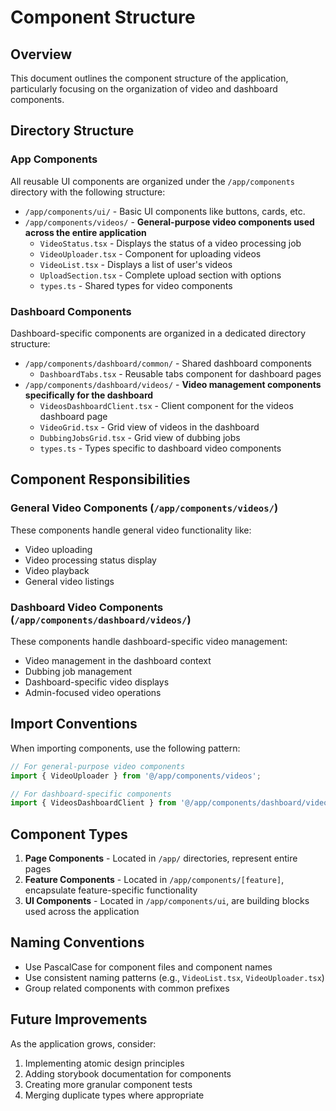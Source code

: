 # Component Structure

## Overview

This document outlines the component structure of the application, particularly focusing on the organization of video and dashboard components.

## Directory Structure

### App Components

All reusable UI components are organized under the `/app/components` directory with the following structure:

- `/app/components/ui/` - Basic UI components like buttons, cards, etc.
- `/app/components/videos/` - **General-purpose video components used across the entire application**
  - `VideoStatus.tsx` - Displays the status of a video processing job
  - `VideoUploader.tsx` - Component for uploading videos
  - `VideoList.tsx` - Displays a list of user's videos
  - `UploadSection.tsx` - Complete upload section with options
  - `types.ts` - Shared types for video components

### Dashboard Components

Dashboard-specific components are organized in a dedicated directory structure:

- `/app/components/dashboard/common/` - Shared dashboard components
  - `DashboardTabs.tsx` - Reusable tabs component for dashboard pages
- `/app/components/dashboard/videos/` - **Video management components specifically for the dashboard**
  - `VideosDashboardClient.tsx` - Client component for the videos dashboard page
  - `VideoGrid.tsx` - Grid view of videos in the dashboard
  - `DubbingJobsGrid.tsx` - Grid view of dubbing jobs
  - `types.ts` - Types specific to dashboard video components

## Component Responsibilities

### General Video Components (`/app/components/videos/`)
These components handle general video functionality like:
- Video uploading
- Video processing status display
- Video playback
- General video listings

### Dashboard Video Components (`/app/components/dashboard/videos/`)
These components handle dashboard-specific video management:
- Video management in the dashboard context
- Dubbing job management
- Dashboard-specific video displays
- Admin-focused video operations

## Import Conventions

When importing components, use the following pattern:

```typescript
// For general-purpose video components
import { VideoUploader } from '@/app/components/videos';

// For dashboard-specific components
import { VideosDashboardClient } from '@/app/components/dashboard/videos';
```

## Component Types

1. **Page Components** - Located in `/app/` directories, represent entire pages
2. **Feature Components** - Located in `/app/components/[feature]`, encapsulate feature-specific functionality
3. **UI Components** - Located in `/app/components/ui`, are building blocks used across the application

## Naming Conventions

- Use PascalCase for component files and component names
- Use consistent naming patterns (e.g., `VideoList.tsx`, `VideoUploader.tsx`)
- Group related components with common prefixes

## Future Improvements

As the application grows, consider:

1. Implementing atomic design principles
2. Adding storybook documentation for components
3. Creating more granular component tests
4. Merging duplicate types where appropriate 